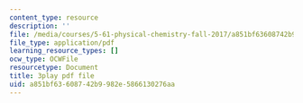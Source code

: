 ```yaml
---
content_type: resource
description: ''
file: /media/courses/5-61-physical-chemistry-fall-2017/a851bf63608742b9982e5866130276aa_DpNZ70Uam0M.pdf
file_type: application/pdf
learning_resource_types: []
ocw_type: OCWFile
resourcetype: Document
title: 3play pdf file
uid: a851bf63-6087-42b9-982e-5866130276aa
---
```

